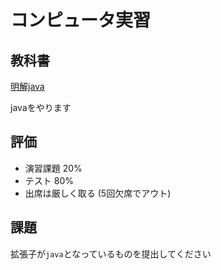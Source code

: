 # コンピュータ実習

## 教科書
[明解java](http://www.amazon.co.jp/%E6%98%8E%E8%A7%A3Java%E3%80%80%E5%85%A5%E9%96%80%E7%B7%A8-%E6%9F%B4%E7%94%B0-%E6%9C%9B%E6%B4%8B/dp/4797339535)

javaをやります

## 評価
* 演習課題 20%
* テスト 80%
* 出席は厳しく取る (5回欠席でアウト)

## 課題

拡張子が```java```となっているものを提出してください